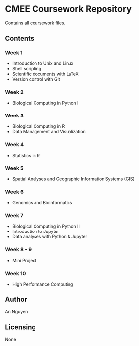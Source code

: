 # CMEE Coursework Repository
Contains all coursework files.

## Contents

### Week 1
* Introduction to Unix and Linux
* Shell scripting
* Scientific documents with LaTeX
* Version control with Git

### Week 2
* Biological Computing in Python I

### Week 3
* Biological Computing in R
* Data Management and Visualization

### Week 4
* Statistics in R

### Week 5
* Spatial Analyses and Geographic Information Systems (GIS)

### Week 6
* Genomics and Bioinformatics

### Week 7
* Biological Computing in Python II
* Introduction to Jupyter
* Data analyses with Python & Jupyter

### Week 8 - 9 
* Mini Project

### Week 10
* High Performance Computing

## Author

An Nguyen

## Licensing

None
